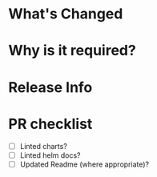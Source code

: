 # What's Changed
<!-- REQUIRED: Detail what has changed in the code base here -->

# Why is it required?
<!-- OPTIONAL: Give any reasoning about why this may be required. -->

# Release Info
<!--
If performing a release, please link the PRs that will be pushed out as part of this release.
-->

<!--
Example format

In this release:
- fix for external secrets api version on prometheus secrets (#14 )
- adjusting the teleport cluster admin role to use the correct group name (#15 )
- adding new teleport labels and secret for k8s-deploy-rbac (#17 )
-->

# PR checklist
- [ ] Linted charts?
- [ ] Linted helm docs?
- [ ] Updated Readme (where appropriate)?
